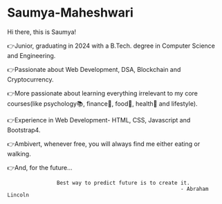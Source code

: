 # Saumya-Maheshwari

  Hi there, this is Saumya!

👉Junior, graduating in 2024 with a B.Tech. degree in Computer Science and Engineering.

👉Passionate about Web Development, DSA, Blockchain and Cryptocurrency.

👉More passionate about learning everything irrelevant to my core courses(like psychology📚, finance💸, food🥗, health🧘 and lifestyle).

👉Experience in Web Development- HTML, CSS, Javascript and Bootstrap4.

👉Ambivert, whenever free, you will always find me either eating or walking.

👉And, for the future...

                    Best way to predict future is to create it.
                                                            - Abraham Lincoln



